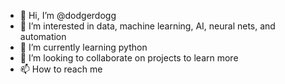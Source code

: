 - 👋 Hi, I’m @dodgerdogg
- 👀 I’m interested in data, machine learning, AI, neural nets, and automation
- 🌱 I’m currently learning python
- 💞️ I’m looking to collaborate on projects to learn more
- 📫 How to reach me 

<!---
dodgerdogg/dodgerdogg is a ✨ special ✨ repository because its `README.md` (this file) appears on your GitHub profile.
You can click the Preview link to take a look at your changes.
--->
